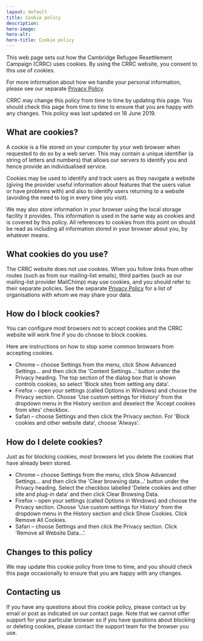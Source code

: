 ```yaml
---
layout: default
title: Cookie policy
description:
hero-image:
hero-alt:
hero-title: Cookie policy
---
```


This web page sets out how the Cambridge Refugee Resettlement Campaign (CRRC) uses cookies. By using the CRRC website, you consent to this use of cookies.

For more information about how we handle your personal information, please see our separate [Privacy Policy](/privacy.html).

CRRC may change this policy from time to time by updating this page. You should check this page from time to time to ensure that you are happy with any changes. This policy was last updated on 18 June 2019.


## What are cookies?

A cookie is a file stored on your computer by your web browser when requested to do so by a web server. This may contain a unique identifier (a string of letters and numbers) that allows our servers to identify you and hence provide an individualised service.

Cookies may be used to identify and track users as they navigate a website (giving the provider useful information about features that the users value or have problems with) and also to identify users returning to a website (avoiding the need to log in every time you visit).

We may also store information in your browser using the local storage facility it provides. This information is used in the same way as cookies and is covered by this policy. All references to cookies from this point on should be read as including all information stored in your browser about you, by whatever means.


## What cookies do you use?

The CRRC website does not use cookies. When you follow links from other routes (such as from our mailing-list emails), third parties (such as our mailing-list provider MailChimp) may use cookies, and you should refer to their separate policies. See the separate [Privacy Policy](/privacy.html) for a list of organisations with whom we may share your data.


## How do I block cookies?

You can configure most browsers not to accept cookies and the CRRC website will work fine if you do choose to block cookies.

Here are instructions on how to stop some common browsers from accepting cookies.



*   Chrome – choose Settings from the menu, click Show Advanced Settings... and then click the 'Content Settings...' button under the Privacy heading. The top section of the dialog box that is shown controls cookies, so select 'Block sites from setting any data'.
*   Firefox – open your settings (called Options in Windows) and choose the Privacy section. Choose 'Use custom settings for History' from the dropdown menu in the History section and deselect the 'Accept cookies from sites' checkbox.
*   Safari – choose Settings and then click the Privacy section. For 'Block cookies and other website data', choose 'Always'.


## How do I delete cookies?

Just as for blocking cookies, most browsers let you delete the cookies that have already been stored.



*   Chrome – choose Settings from the menu, click Show Advanced Settings... and then click the 'Clear browsing data...' button under the Privacy heading. Select the checkbox labelled 'Delete cookies and other site and plug-in data' and then click Clear Browsing Data.
*   Firefox – open your settings (called Options in Windows) and choose the Privacy section. Choose 'Use custom settings for History' from the dropdown menu in the History section and click Show Cookies. Click Remove All Cookies.
*   Safari – choose Settings and then click the Privacy section. Click 'Remove all Website Data...'.


## Changes to this policy

We may update this cookie policy from time to time, and you should check this page occasionally to ensure that you are happy with any changes.


## Contacting us

If you have any questions about this cookie policy, please contact us by email or post as indicated on our contact page. Note that we cannot offer support for your particular browser so if you have questions about blocking or deleting cookies, please contact the support team for the browser you use.
